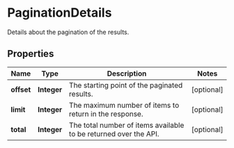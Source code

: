

# PaginationDetails

Details about the pagination of the results.

## Properties

| Name | Type | Description | Notes |
|------------ | ------------- | ------------- | -------------|
|**offset** | **Integer** | The starting point of the paginated results. |  [optional] |
|**limit** | **Integer** | The maximum number of items to return in the response. |  [optional] |
|**total** | **Integer** | The total number of items available to be returned over the API. |  [optional] |



